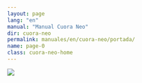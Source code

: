 ```yaml
---
layout: page
lang: "en"
manual: "Manual Cuora Neo"
dir: cuora-neo
permalink: manuales/en/cuora-neo/portada/ 
name: page-0
class: cuora-neo-home
---
```

![](../../../../images/en/cuora-neo/cover.jpg)
